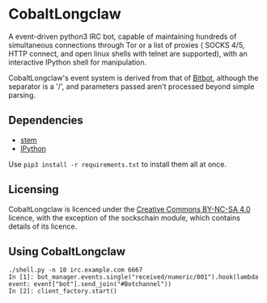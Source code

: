 # CobaltLongclaw
A event-driven python3 IRC bot, capable of maintaining hundreds of simultaneous connections through Tor or a list of proxies (
SOCKS 4/5, HTTP connect, and open linux shells with telnet are supported),
with an interactive IPython shell for manipulation.

CobaltLongclaw's event system is derived from that of [Bitbot](https://github.com/jesopo/bitbot), although the separator is a '/',
and parameters passed aren't processed beyond simple parsing.

## Dependencies
* [stem](https://pypi.org/project/stem/)
* [IPython](https://pypi.org/project/ipython/)

Use `pip3 install -r requirements.txt` to install them all at once.

## Licensing
CobaltLongclaw is licenced under the [Creative Commons BY-NC-SA 4.0](https://creativecommons.org/licenses/by-nc-sa/4.0/) licence,
with the exception of the sockschain module, which contains details of its licence.

## Using CobaltLongclaw
```
./shell.py -n 10 irc.example.com 6667
In [1]: bot_manager.events.single("received/numeric/001").hook(lambda event: event["bot"].send_join("#Botchannel"))
In [2]: client_factory.start()
```
